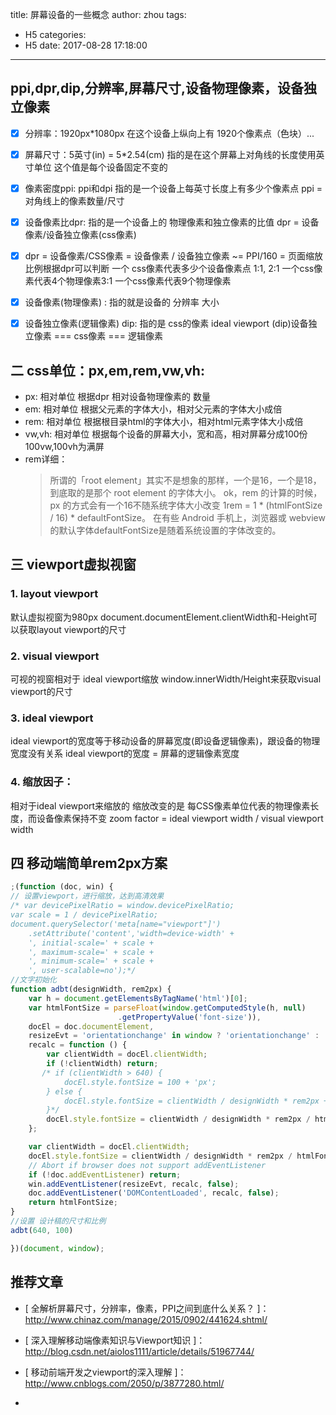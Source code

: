 title: 屏幕设备的一些概念
author: zhou
tags:
  - H5
categories:
  - H5
date: 2017-08-28 17:18:00
---
## ppi,dpr,dip,分辨率,屏幕尺寸,设备物理像素，设备独立像素
<!-- more -->
- [x] 分辨率：1920px*1080px  在这个设备上纵向上有 1920个像素点（色块）...


- [x] 屏幕尺寸：5英寸(in) = 5*2.54(cm) 指的是在这个屏幕上对角线的长度使用英寸单位 这个值是每个设备固定不变的
- [x] 像素密度ppi: ppi和dpi 指的是一个设备上每英寸长度上有多少个像素点 ppi = 对角线上的像素数量/尺寸


- [x] 设备像素比dpr: 指的是一个设备上的 物理像素和独立像素的比值 dpr = 设备像素/设备独立像素(css像素)
- [x] dpr = 设备像素/CSS像素 = 设备像素 / 设备独立像素 ~= PPI/160 = 页面缩放比例根据dpr可以判断 一个 css像素代表多少个设备像素点 1:1, 2:1 一个css像素代表4个物理像素3:1 一个css像素代表9个物理像素


- [x] 设备像素(物理像素) : 指的就是设备的 分辨率 大小
- [x] 设备独立像素(逻辑像素) dip: 指的是 css的像素 ideal viewport   (dip)设备独立像素 === css像素 === 逻辑像素


## 二 css单位：px,em,rem,vw,vh:

- px:     相对单位 根据dpr 相对设备物理像素的 数量
- em:     相对单位 根据父元素的字体大小，相对父元素的字体大小成倍
- rem:    相对单位 根据根目录html的字体大小，相对html元素字体大小成倍
- vw,vh:  相对单位 根据每个设备的屏幕大小，宽和高，相对屏幕分成100份 100vw,100vh为满屏
- rem详细： 
    > 所谓的「root element」其实不是想象的那样，一个是16，一个是18，到底取的是那个 root element 的字体大小。
    ok，rem 的计算的时候，px 的方式会有一个16不随系统字体大小改变
    1rem = 1 \* (htmlFontSize / 16) \* defaultFontSize。
    在有些 Android 手机上，浏览器或 webview 的默认字体defaultFontSize是随着系统设置的字体改变的。

## 三 viewport虚拟视窗
### 1. layout viewport 
默认虚拟视窗为980px
document.documentElement.clientWidth和-Height可以获取layout viewport的尺寸 
### 2. visual viewport 
可视的视窗相对于 ideal viewport缩放
window.innerWidth/Height来获取visual viewport的尺寸
### 3. ideal viewport  
ideal viewport的宽度等于移动设备的屏幕宽度(即设备逻辑像素)，跟设备的物理宽度没有关系
ideal viewport的宽度 = 屏幕的逻辑像素宽度

### 4. 缩放因子：
相对于ideal viewport来缩放的
缩放改变的是 每CSS像素单位代表的物理像素长度，而设备像素保持不变
zoom factor = ideal viewport width / visual viewport width

## 四 移动端简单rem2px方案
```javascript
;(function (doc, win) {
// 设置viewport，进行缩放，达到高清效果
/* var devicePixelRatio = window.devicePixelRatio;
var scale = 1 / devicePixelRatio;
document.querySelector('meta[name="viewport"]')
    .setAttribute('content','width=device-width' + 
    ', initial-scale=' + scale + 
    ', maximum-scale=' + scale + 
    ', minimum-scale=' + scale + 
    ', user-scalable=no');*/
//文字初始化
function adbt(designWidth, rem2px) {
    var h = document.getElementsByTagName('html')[0];
    var htmlFontSize = parseFloat(window.getComputedStyle(h, null)
                        .getPropertyValue('font-size')),
    docEl = doc.documentElement,
    resizeEvt = 'orientationchange' in window ? 'orientationchange' : 'resize',
    recalc = function () {
        var clientWidth = docEl.clientWidth;
        if (!clientWidth) return;
       /* if (clientWidth > 640) {
            docEl.style.fontSize = 100 + 'px';
        } else {
            docEl.style.fontSize = clientWidth / designWidth * rem2px + 'px';
        }*/
        docEl.style.fontSize = clientWidth / designWidth * rem2px / htmlFontSize * htmlFontSize+ 'px';
    };

    var clientWidth = docEl.clientWidth;
    docEl.style.fontSize = clientWidth / designWidth * rem2px / htmlFontSize * htmlFontSize+ 'px';
    // Abort if browser does not support addEventListener
    if (!doc.addEventListener) return;
    win.addEventListener(resizeEvt, recalc, false);
    doc.addEventListener('DOMContentLoaded', recalc, false);
    return htmlFontSize;
}
//设置 设计稿的尺寸和比例
adbt(640, 100)

})(document, window);

```

## 推荐文章

* [ 全解析屏幕尺寸，分辨率，像素，PPI之间到底什么关系？ ]：http://www.chinaz.com/manage/2015/0902/441624.shtml/

* [ 深入理解移动端像素知识与Viewport知识 ]：http://blog.csdn.net/aiolos1111/article/details/51967744/

* [ 移动前端开发之viewport的深入理解 ]：http://www.cnblogs.com/2050/p/3877280.html/

* [ 了解真实的『REM』手机屏幕适配 ]: https://github.com/hbxeagle/rem/blob/master/README.md
